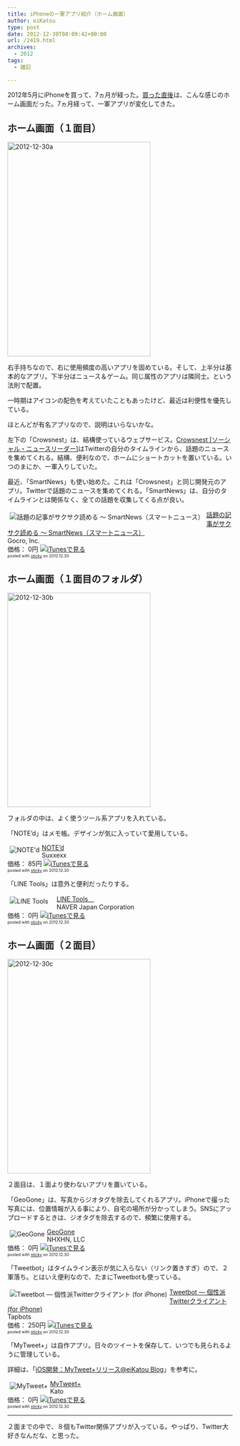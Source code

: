 ```yaml
---
title: iPhoneの一軍アプリ紹介（ホーム画面）
author: eiKatou
type: post
date: 2012-12-30T08:09:42+00:00
url: /2419.html
archives:
  - 2012
tags:
  - 雑記

---
```

2012年5月にiPhoneを買って、7ヵ月が経った。[買った直後][1]は、こんな感じのホーム画面だった。7ヵ月経って、一軍アプリが変化してきた。

## ホーム画面（１面目）

<img src="http://eikatou.net/blog/wp-content/uploads/2012/12/2012-12-30a.jpg" alt="2012-12-30a" width="320" height="480" class="alignnone size-full wp-image-2422" srcset="/uploads/2012/12/2012-12-30a.jpg 320w, /uploads/2012/12/2012-12-30a-200x300.jpg 200w" sizes="(max-width: 320px) 100vw, 320px" />

<!--more-->

右手持ちなので、右に使用頻度の高いアプリを固めている。そして、上半分は基本的なアプリ。下半分はニュース＆ゲーム。同じ属性のアプリは隣同士。という法則で配置。
  
一時期はアイコンの配色を考えていたこともあったけど、最近は利便性を優先している。

ほとんどが有名アプリなので、説明はいらないかな。

左下の「Crowsnest」は、結構使っているウェブサービス。[Crowsnest [ソーシャル・ニュースリーダー]][2]はTwitterの自分のタイムラインから、話題のニュースを集めてくれる。結構、便利なので、ホームにショートカットを置いている。いつのまにか、一軍入りしていた。 

最近、「SmartNews」も使い始めた。これは「Crowsnest」と同じ開発元のアプリ。Twitterで話題のニュースを集めてくれる。「SmartNews」は、自分のタイムラインとは関係なく、全ての話題を収集してくる点が良い。

<div class="sticky-itslink">
  <a href="http://click.linksynergy.com/fs-bin/stat?id=b3b5ZvmUdgo&#038;offerid=94348&#038;type=3&#038;subid=0&#038;tmpid=2192&#038;RD_PARM1=https%253A%252F%252Fitunes.apple.com%252Fjp%252Fapp%252Fhua-tino-ji-shigasakusaku%252Fid579581125%253Fmt%253D8%2526uo%253D4%2526partnerId%253D30" rel="nofollow" target="_blank"><img src="http://a1124.phobos.apple.com/us/r1000/067/Purple/v4/6d/9b/04/6d9b0475-5e89-7eb2-1004-9f683654b333/Icon.png" style="border-style:none;float:left;margin:5px;" alt="話題の記事がサクサク読める 〜 SmartNews（スマートニュース）" title="話題の記事がサクサク読める 〜 SmartNews（スマートニュース）" /></a></p> 
  
  <div class="sticky-itslinktext">
    <a href="http://click.linksynergy.com/fs-bin/stat?id=b3b5ZvmUdgo&#038;offerid=94348&#038;type=3&#038;subid=0&#038;tmpid=2192&#038;RD_PARM1=https%253A%252F%252Fitunes.apple.com%252Fjp%252Fapp%252Fhua-tino-ji-shigasakusaku%252Fid579581125%253Fmt%253D8%2526uo%253D4%2526partnerId%253D30" rel="nofollow" target="_blank">話題の記事がサクサク読める 〜 SmartNews（スマートニュース）</a><br />Gocro, Inc.<br />価格： 0円 <a href="http://click.linksynergy.com/fs-bin/stat?id=b3b5ZvmUdgo&#038;offerid=94348&#038;type=3&#038;subid=0&#038;tmpid=2192&#038;RD_PARM1=https%253A%252F%252Fitunes.apple.com%252Fjp%252Fapp%252Fhua-tino-ji-shigasakusaku%252Fid579581125%253Fmt%253D8%2526uo%253D4%2526partnerId%253D30" rel="nofollow" target="_blank"><img src="http://ax.phobos.apple.com.edgesuite.net/ja_jp/images/web/linkmaker/badge_appstore-sm.gif" alt ="iTunesで見る" style="border-style:none;" /></a><br /><span style="font-size:xx-small;">posted with <a href="http://sticky.linclip.com/linkmaker/" target="_blank">sticky</a> on 2012.12.30</span><br style="clear:left;" />
  </div>
</div>



## ホーム画面（１面目のフォルダ）

<img src="http://eikatou.net/blog/wp-content/uploads/2012/12/2012-12-30b.jpg" alt="2012-12-30b" width="320" height="480" class="alignnone size-full wp-image-2423" srcset="/uploads/2012/12/2012-12-30b.jpg 320w, /uploads/2012/12/2012-12-30b-200x300.jpg 200w" sizes="(max-width: 320px) 100vw, 320px" />

フォルダの中は、よく使うツール系アプリを入れている。

「NOTE&#8217;d」はメモ帳。デザインが気に入っていて愛用している。

<div class="sticky-itslink">
  <a href="http://click.linksynergy.com/fs-bin/stat?id=b3b5ZvmUdgo&#038;offerid=94348&#038;type=3&#038;subid=0&#038;tmpid=2192&#038;RD_PARM1=https%253A%252F%252Fitunes.apple.com%252Fjp%252Fapp%252Fnoted%252Fid507362852%253Fmt%253D8%2526uo%253D4%2526partnerId%253D30" rel="nofollow" target="_blank"><img src="http://a771.phobos.apple.com/us/r1000/088/Purple/v4/35/5b/2e/355b2e6d-d861-bfec-6f13-4b5cebedad82/Icon.png" style="border-style:none;float:left;margin:5px;" alt="NOTE'd" title="NOTE'd" /></a></p> 
  
  <div class="sticky-itslinktext">
    <a href="http://click.linksynergy.com/fs-bin/stat?id=b3b5ZvmUdgo&#038;offerid=94348&#038;type=3&#038;subid=0&#038;tmpid=2192&#038;RD_PARM1=https%253A%252F%252Fitunes.apple.com%252Fjp%252Fapp%252Fnoted%252Fid507362852%253Fmt%253D8%2526uo%253D4%2526partnerId%253D30" rel="nofollow" target="_blank">NOTE&#8217;d</a><br />Suxxexx<br />価格： 85円 <a href="http://click.linksynergy.com/fs-bin/stat?id=b3b5ZvmUdgo&#038;offerid=94348&#038;type=3&#038;subid=0&#038;tmpid=2192&#038;RD_PARM1=https%253A%252F%252Fitunes.apple.com%252Fjp%252Fapp%252Fnoted%252Fid507362852%253Fmt%253D8%2526uo%253D4%2526partnerId%253D30" rel="nofollow" target="_blank"><img src="http://ax.phobos.apple.com.edgesuite.net/ja_jp/images/web/linkmaker/badge_appstore-sm.gif" alt ="iTunesで見る" style="border-style:none;" /></a><br /><span style="font-size:xx-small;">posted with <a href="http://sticky.linclip.com/linkmaker/" target="_blank">sticky</a> on 2012.12.30</span><br style="clear:left;" />
  </div>
</div>



「LINE Tools」は意外と便利だったりする。

<div class="sticky-itslink">
  <a href="http://click.linksynergy.com/fs-bin/stat?id=b3b5ZvmUdgo&#038;offerid=94348&#038;type=3&#038;subid=0&#038;tmpid=2192&#038;RD_PARM1=https%253A%252F%252Fitunes.apple.com%252Fjp%252Fapp%252Fline-tools%252Fid580412648%253Fmt%253D8%2526uo%253D4%2526partnerId%253D30" rel="nofollow" target="_blank"><img src="http://a1975.phobos.apple.com/us/r1000/104/Purple/v4/fd/e2/13/fde21347-c106-52b3-b877-b3a27f434ca9/appicon.png" style="border-style:none;float:left;margin:5px;" alt="LINE Tools　" title="LINE Tools　" /></a></p> 
  
  <div class="sticky-itslinktext">
    <a href="http://click.linksynergy.com/fs-bin/stat?id=b3b5ZvmUdgo&#038;offerid=94348&#038;type=3&#038;subid=0&#038;tmpid=2192&#038;RD_PARM1=https%253A%252F%252Fitunes.apple.com%252Fjp%252Fapp%252Fline-tools%252Fid580412648%253Fmt%253D8%2526uo%253D4%2526partnerId%253D30" rel="nofollow" target="_blank">LINE Tools　</a><br />NAVER Japan Corporation<br />価格： 0円 <a href="http://click.linksynergy.com/fs-bin/stat?id=b3b5ZvmUdgo&#038;offerid=94348&#038;type=3&#038;subid=0&#038;tmpid=2192&#038;RD_PARM1=https%253A%252F%252Fitunes.apple.com%252Fjp%252Fapp%252Fline-tools%252Fid580412648%253Fmt%253D8%2526uo%253D4%2526partnerId%253D30" rel="nofollow" target="_blank"><img src="http://ax.phobos.apple.com.edgesuite.net/ja_jp/images/web/linkmaker/badge_appstore-sm.gif" alt ="iTunesで見る" style="border-style:none;" /></a><br /><span style="font-size:xx-small;">posted with <a href="http://sticky.linclip.com/linkmaker/" target="_blank">sticky</a> on 2012.12.30</span><br style="clear:left;" />
  </div>
</div>



## ホーム画面（２面目）

<img src="http://eikatou.net/blog/wp-content/uploads/2012/12/2012-12-30c.jpg" alt="2012-12-30c" width="320" height="480" class="alignnone size-full wp-image-2421" srcset="/uploads/2012/12/2012-12-30c.jpg 320w, /uploads/2012/12/2012-12-30c-200x300.jpg 200w" sizes="(max-width: 320px) 100vw, 320px" />

２面目は、１面より使わないアプリを置いている。

「GeoGone」は、写真からジオタグを除去してくれるアプリ。iPhoneで撮った写真には、位置情報が入る事により、自宅の場所が分かってしまう。SNSにアップロードするときは、ジオタグを除去するので、頻繁に使用する。

<div class="sticky-itslink">
  <a href="http://click.linksynergy.com/fs-bin/stat?id=b3b5ZvmUdgo&#038;offerid=94348&#038;type=3&#038;subid=0&#038;tmpid=2192&#038;RD_PARM1=https%253A%252F%252Fitunes.apple.com%252Fjp%252Fapp%252Fgeogone%252Fid439605863%253Fmt%253D8%2526uo%253D4%2526partnerId%253D30" rel="nofollow" target="_blank"><img src="http://a553.phobos.apple.com/us/r1000/109/Purple/v4/27/b4/fb/27b4fb19-8b97-fe5a-a185-e598fb599e1b/Icon.png" style="border-style:none;float:left;margin:5px;" alt="GeoGone" title="GeoGone" /></a></p> 
  
  <div class="sticky-itslinktext">
    <a href="http://click.linksynergy.com/fs-bin/stat?id=b3b5ZvmUdgo&#038;offerid=94348&#038;type=3&#038;subid=0&#038;tmpid=2192&#038;RD_PARM1=https%253A%252F%252Fitunes.apple.com%252Fjp%252Fapp%252Fgeogone%252Fid439605863%253Fmt%253D8%2526uo%253D4%2526partnerId%253D30" rel="nofollow" target="_blank">GeoGone</a><br />NHXHN, LLC<br />価格： 0円 <a href="http://click.linksynergy.com/fs-bin/stat?id=b3b5ZvmUdgo&#038;offerid=94348&#038;type=3&#038;subid=0&#038;tmpid=2192&#038;RD_PARM1=https%253A%252F%252Fitunes.apple.com%252Fjp%252Fapp%252Fgeogone%252Fid439605863%253Fmt%253D8%2526uo%253D4%2526partnerId%253D30" rel="nofollow" target="_blank"><img src="http://ax.phobos.apple.com.edgesuite.net/ja_jp/images/web/linkmaker/badge_appstore-sm.gif" alt ="iTunesで見る" style="border-style:none;" /></a><br /><span style="font-size:xx-small;">posted with <a href="http://sticky.linclip.com/linkmaker/" target="_blank">sticky</a> on 2012.12.30</span><br style="clear:left;" />
  </div>
</div>



「Tweetbot」はタイムライン表示が気に入らない（リンク置きすぎ）ので、２軍落ち。とはいえ便利なので、たまにTweetbotも使っている。

<div class="sticky-itslink">
  <a href="http://click.linksynergy.com/fs-bin/stat?id=b3b5ZvmUdgo&#038;offerid=94348&#038;type=3&#038;subid=0&#038;tmpid=2192&#038;RD_PARM1=https%253A%252F%252Fitunes.apple.com%252Fjp%252Fapp%252Ftweetbot-ge-xing-paitwitterkuraianto%252Fid428851691%253Fmt%253D8%2526uo%253D4%2526partnerId%253D30" rel="nofollow" target="_blank"><img src="http://a1385.phobos.apple.com/us/r1000/085/Purple/v4/3f/1f/17/3f1f1720-5c53-9717-5bd7-159562499527/AppIcon.png" style="border-style:none;float:left;margin:5px;" alt="Tweetbot ― 個性派Twitterクライアント (for iPhone)" title="Tweetbot ― 個性派Twitterクライアント (for iPhone)" /></a></p> 
  
  <div class="sticky-itslinktext">
    <a href="http://click.linksynergy.com/fs-bin/stat?id=b3b5ZvmUdgo&#038;offerid=94348&#038;type=3&#038;subid=0&#038;tmpid=2192&#038;RD_PARM1=https%253A%252F%252Fitunes.apple.com%252Fjp%252Fapp%252Ftweetbot-ge-xing-paitwitterkuraianto%252Fid428851691%253Fmt%253D8%2526uo%253D4%2526partnerId%253D30" rel="nofollow" target="_blank">Tweetbot ― 個性派Twitterクライアント (for iPhone)</a><br />Tapbots<br />価格： 250円 <a href="http://click.linksynergy.com/fs-bin/stat?id=b3b5ZvmUdgo&#038;offerid=94348&#038;type=3&#038;subid=0&#038;tmpid=2192&#038;RD_PARM1=https%253A%252F%252Fitunes.apple.com%252Fjp%252Fapp%252Ftweetbot-ge-xing-paitwitterkuraianto%252Fid428851691%253Fmt%253D8%2526uo%253D4%2526partnerId%253D30" rel="nofollow" target="_blank"><img src="http://ax.phobos.apple.com.edgesuite.net/ja_jp/images/web/linkmaker/badge_appstore-sm.gif" alt ="iTunesで見る" style="border-style:none;" /></a><br /><span style="font-size:xx-small;">posted with <a href="http://sticky.linclip.com/linkmaker/" target="_blank">sticky</a> on 2012.12.30</span><br style="clear:left;" />
  </div>
</div>



「MyTweet+」は自作アプリ。日々のツイートを保存して、いつでも見られるように管理している。
  
詳細は、「[iOS開発：MyTweet+リリース@eiKatou Blog][3]」を参考に。

<div class="sticky-itslink">
  <a href="http://click.linksynergy.com/fs-bin/stat?id=b3b5ZvmUdgo&#038;offerid=94348&#038;type=3&#038;subid=0&#038;tmpid=2192&#038;RD_PARM1=https%253A%252F%252Fitunes.apple.com%252Fjp%252Fapp%252Fmytweet%252B%252Fid581752631%253Fmt%253D8%2526uo%253D4%2526partnerId%253D30" rel="nofollow" target="_blank"><img src="http://a1208.phobos.apple.com/us/r1000/071/Purple/v4/e5/66/4a/e5664a38-be06-845a-7295-f422abe38959/Icon.png" style="border-style:none;float:left;margin:5px;" alt="MyTweet+" title="MyTweet+" /></a></p> 
  
  <div class="sticky-itslinktext">
    <a href="http://click.linksynergy.com/fs-bin/stat?id=b3b5ZvmUdgo&#038;offerid=94348&#038;type=3&#038;subid=0&#038;tmpid=2192&#038;RD_PARM1=https%253A%252F%252Fitunes.apple.com%252Fjp%252Fapp%252Fmytweet%252B%252Fid581752631%253Fmt%253D8%2526uo%253D4%2526partnerId%253D30" rel="nofollow" target="_blank">MyTweet+</a><br />Kato<br />価格： 0円 <a href="http://click.linksynergy.com/fs-bin/stat?id=b3b5ZvmUdgo&#038;offerid=94348&#038;type=3&#038;subid=0&#038;tmpid=2192&#038;RD_PARM1=https%253A%252F%252Fitunes.apple.com%252Fjp%252Fapp%252Fmytweet%252B%252Fid581752631%253Fmt%253D8%2526uo%253D4%2526partnerId%253D30" rel="nofollow" target="_blank"><img src="http://ax.phobos.apple.com.edgesuite.net/ja_jp/images/web/linkmaker/badge_appstore-sm.gif" alt ="iTunesで見る" style="border-style:none;" /></a><br /><span style="font-size:xx-small;">posted with <a href="http://sticky.linclip.com/linkmaker/" target="_blank">sticky</a> on 2012.12.30</span><br style="clear:left;" />
  </div>
</div>



* * *

２面までの中で、８個もTwitter関係アプリが入っている。やっぱり、Twitter大好きなんだな、と思った。

 [1]: http://eikatou.net/blog/2012/05/iphone-4s/
 [2]: http://www.crowsnest.tv/
 [3]: http://eikatou.net/blog/2012/12/ios_mytweet_release/
